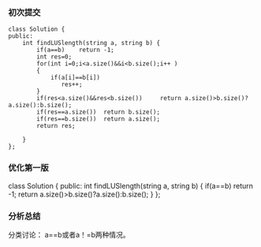 ### 初次提交
```
class Solution {
public:
    int findLUSlength(string a, string b) {
        if(a==b)    return -1;
        int res=0;
        for(int i=0;i<a.size()&&i<b.size();i++ )
        {
            if(a[i]==b[i])
               res++;
        }
        if(res<a.size()&&res<b.size())     return a.size()>b.size()?a.size():b.size();
        if(res==a.size())  return b.size();
        if(res==b.size())  return a.size();
        return res;

    }
};
```

### 优化第一版
class Solution {
public:
    int findLUSlength(string a, string b) {
        if(a==b)    return -1;
        return a.size()>b.size()?a.size():b.size();
    }
};

### 分析总结
分类讨论：
a==b或者a！=b两种情况。

